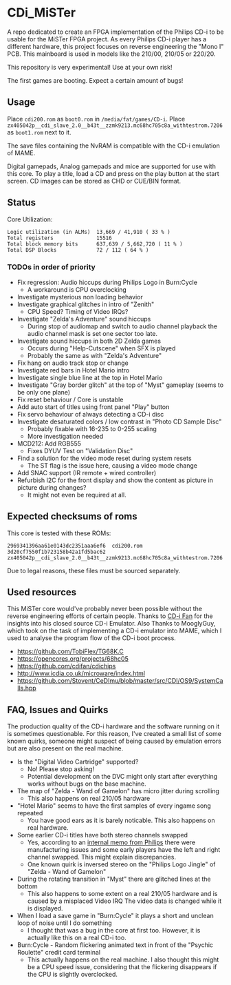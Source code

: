 # CDi_MiSTer

A repo dedicated to create an FPGA implementation of the Philips CD-i to be usable for the MiSTer FPGA project.
As every Philips CD-i player has a different hardware, this project focuses on reverse engineering the "Mono I" PCB.
This mainboard is used in models like the 210/00, 210/05 or 220/20.

This repository is very experimental! Use at your own risk!

The first games are booting. Expect a certain amount of bugs!

## Usage

Place `cdi200.rom` as `boot0.rom` in `/media/fat/games/CD-i`.
Place `zx405042p__cdi_slave_2.0__b43t__zzmk9213.mc68hc705c8a_withtestrom.7206` as `boot1.rom` next to it.

The save files containing the NvRAM is compatible with the CD-i emulation of MAME.

Digital gamepads, Analog gamepads and mice are supported for use with this core.
To play a title, load a CD and press on the play button at the start screen.
CD images can be stored as CHD or CUE/BIN format.

## Status

Core Utilization:

    Logic utilization (in ALMs)  13,669 / 41,910 ( 33 % )
    Total registers              15516
    Total block memory bits      637,639 / 5,662,720 ( 11 % )
    Total DSP Blocks             72 / 112 ( 64 % )

### TODOs in order of priority

* Fix regression: Audio hiccups during Philips Logo in Burn:Cycle
    * A workaround is CPU overclocking
* Investigate mysterious non loading behavior
* Investigate graphical glitches in intro of "Zenith"
    * CPU Speed? Timing of Video IRQs?
* Investigate "Zelda's Adventure" sound hiccups
    * During stop of audiomap and switch to audio channel playback
      the audio channel mask is set one sector too late.
* Investigate sound hiccups in both 2D Zelda games
    * Occurs during "Help-Cutscene" when SFX is played
    * Probably the same as with "Zelda's Adventure"
* Fix hang on audio track stop or change
* Investigate red bars in Hotel Mario intro
* Investigate single blue line at the top in Hotel Mario
* Investigate "Gray border glitch" at the top of "Myst" gameplay (seems to be only one plane)
* Fix reset behaviour / Core is unstable
* Add auto start of titles using front panel "Play" button
* Fix servo behaviour of always detecting a CD-i disc
* Investigate desaturated colors / low contrast in "Photo CD Sample Disc"
    * Probably fixable with 16-235 to 0-255 scaling
    * More investigation needed
* MCD212: Add RGB555
    * Fixes DYUV Test on "Validation Disc"
* Find a solution for the video mode reset during system resets
    * The ST flag is the issue here, causing a video mode change
* Add SNAC support (IR remote + wired controller)
* Refurbish I2C for the front display and show the content as picture in picture during changes?
    * It might not even be required at all.

## Expected checksums of roms

This core is tested with these ROMs:

    2969341396aa61e0143dc2351aaa6ef6  cdi200.rom
    3d20cf7550f1b723158b42a1fd5bac62  zx405042p__cdi_slave_2.0__b43t__zzmk9213.mc68hc705c8a_withtestrom.7206

Due to legal reasons, these files must be sourced separately.

## Used resources

This MiSTer core would've probably never been possible without the reverse engineering efforts of certain people.
Thanks to [CD-i Fan](https://www.cdiemu.org/) for the insights into his closed source CD-i Emulator.
Also Thanks to MooglyGuy, which took on the task of implementing a CD-i emulator into MAME, which I used to analyse
the program flow of the CD-i boot process.

* https://github.com/TobiFlex/TG68K.C
* https://opencores.org/projects/68hc05
* https://github.com/cdifan/cdichips
* http://www.icdia.co.uk/microware/index.html
* https://github.com/Stovent/CeDImu/blob/master/src/CDI/OS9/SystemCalls.hpp

## FAQ, Issues and Quirks

The production quality of the CD-i hardware and the software running on it is sometimes questionable.
For this reason, I've created a small list of some known quirks, someone might suspect of being caused
by emulation errors but are also present on the real machine.

* Is the "Digital Video Cartridge" supported?
    * No! Please stop asking!
    * Potential development on the DVC might only start after everything works without bugs on the base machine.
* The map of "Zelda - Wand of Gamelon" has micro jitter during scrolling
    * This also happens on real 210/05 hardware
* "Hotel Mario" seems to have the first samples of every ingame song repeated
    * You have good ears as it is barely noticable. This also happens on real hardware.
* Some earlier CD-i titles have both stereo channels swapped
    * Yes, according to an [internal memo from Philips](http://icdia.co.uk/docs/mono2status.zip) there
      were manufacturing issues and some early players have the left and right channel swapped. This might explain discrepancies.
    * One known quirk is inversed stereo on the "Philips Logo Jingle" of "Zelda - Wand of Gamelon"
* During the rotating transition in "Myst" there are glitched lines at the bottom
    * This also happens to some extent on a real 210/05 hardware and is caused by a misplaced Video IRQ
      The video data is changed while it is displayed.
* When I load a save game in "Burn:Cycle" it plays a short and unclean loop of noise until I do something
    * I thought that was a bug in the core at first too. However, it is actually like this on a real CD-i too.
* Burn:Cycle - Random flickering animated text in front of the "Psychic Roulette" credit card terminal
    * This actually happens on the real machine. I also thought this might be a CPU speed issue, considering that
      the flickering disappears if the CPU is slightly overclocked.
    

